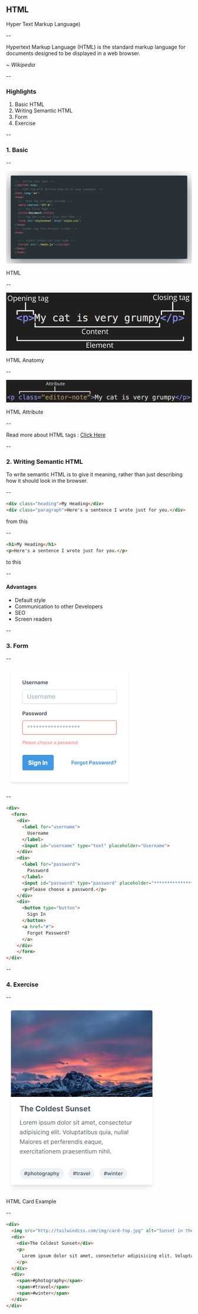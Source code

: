 ## HTML
Hyper Text Markup Language)

--

Hypertext Markup Language (HTML) is the standard markup language for documents designed to be displayed in a web browser.

*~ Wikipedia*

--

### Highlights

1. Basic HTML
2. Writing Semantic HTML
3. Form
4. Exercise

--

### 1. Basic

--

![HTML Part](../src/img/html_anatomy_0.png)

HTML


--

![HTML Tag](../src/img/html_anatomy_1.png)

HTML Anatomy

--

![HTML Attribute](../src/img/html_anatomy_2.png)

HTML Attribute

--

Read more about HTML tags : [Click Here](https://www.w3schools.com/tags/ref_byfunc.asp)

--

### 2. Writing Semantic HTML

To write semantic HTML is to give it meaning, rather than just describing how it should look in the browser.

--

```html
<div class="heading">My Heading</div>
<div class="paragraph">Here's a sentence I wrote just for you.</div>
```
from this

--

```html
<h1>My Heading</h1>
<p>Here's a sentence I wrote just for you.</p>
```
to this

--

#### Advantages
- Default style
- Communication to other Developers
- SEO
- Screen readers

--

### 3. Form

--

![HTML Form](../src/img/html_form.png)

--

```html
<div>
  <form>
    <div>
      <label for="username">
        Username
      </label>
      <input id="username" type="text" placeholder="Username">
    </div>
    <div>
      <label for="password">
        Password
      </label>
      <input id="password" type="password" placeholder="******************">
      <p>Please choose a password.</p>
    </div>
    <div>
      <button type="button">
        Sign In
      </button>
      <a href="#">
        Forgot Password?
      </a>
    </div>
	</form>
</div>
```

--

### 4. Exercise

--

![HTML Attribute](../src/img/html_element.png)

HTML Card Example

--

```html
<div>
  <img src="http://tailwindcss.com/img/card-top.jpg" alt="Sunset in the mountains">
  <div>
    <div>The Coldest Sunset</div>
    <p>
      Lorem ipsum dolor sit amet, consectetur adipisicing elit. Voluptatibus quia, nulla! Maiores et perferendis eaque, exercitationem praesentium nihil.
    </p>
  </div>
  <div>
    <span>#photography</span>
    <span>#travel</span>
    <span>#winter</span>
  </div>
</div>
```
